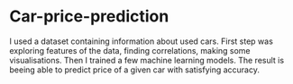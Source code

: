 # Car-price-prediction
I used a dataset containing information about used cars. First step was exploring features of the data, finding correlations, making some visualisations. Then I trained a few machine learning models. The result is beeing able to predict price of a given car with satisfying accuracy.
